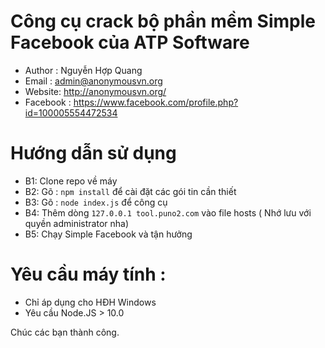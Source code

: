 # Công cụ crack bộ phần mềm Simple Facebook của ATP Software
- Author : Nguyễn Hợp Quang
- Email : admin@anonymousvn.org
- Website: http://anonymousvn.org/
- Facebook : https://www.facebook.com/profile.php?id=100005554472534

# Hướng dẫn sử dụng

- B1: Clone repo về máy
- B2: Gõ : ```npm install``` để cài đặt các gói tin cần thiết
- B3: Gõ : ```node index.js``` để công cụ 
- B4: Thêm dòng ```127.0.0.1 tool.puno2.com``` vào file hosts ( Nhớ lưu với quyền administrator nha) 
- B5: Chạy Simple Facebook và tận hưởng

# Yêu cầu máy tính :
- Chỉ áp dụng cho HĐH Windows
- Yêu cầu Node.JS > 10.0

Chúc các bạn thành công.
